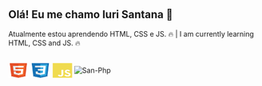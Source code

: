 ## Olá! Eu me chamo Iuri Santana 👋
Atualmente estou aprendendo HTML, CSS e JS. 🔥 | I am currently learning HTML, CSS and JS. 🔥
<div style="display: inline_block"><br>
  <img align="center" alt="San-HTML" height="30" width="40" src="https://raw.githubusercontent.com/devicons/devicon/master/icons/html5/html5-original.svg">
  <img align="center" alt="San-CSS" height="30" width="40" src="https://raw.githubusercontent.com/devicons/devicon/master/icons/css3/css3-original.svg">
  <img align="center" alt="San-Js" height="30" width="40" src="https://raw.githubusercontent.com/devicons/devicon/master/icons/javascript/javascript-plain.svg">
  <img align="center" alt="San-Php" height="30" width="40" src="https://cdn.jsdelivr.net/gh/devicons/devicon/icons/php/php-original.svg">
</div>

